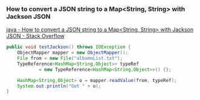 ### How to convert a JSON string to a Map&lt;String, String&gt; with Jackson JSON


[java - How to convert a JSON string to a Map&lt;String, String&gt; with Jackson JSON - Stack Overflow](https://stackoverflow.com/questions/2525042/how-to-convert-a-json-string-to-a-mapstring-string-with-jackson-json?answertab=oldest#tab-top "java - How to convert a JSON string to a Map&lt;String, String&gt; with Jackson JSON - Stack Overflow")




```java
public void testJackson() throws IOException {  
    ObjectMapper mapper = new ObjectMapper(); 
    File from = new File("albumnList.txt"); 
    TypeReference<HashMap<String,Object>> typeRef 
            = new TypeReference<HashMap<String,Object>>() {};

    HashMap<String,Object> o = mapper.readValue(from, typeRef); 
    System.out.println("Got " + o); 
}   
```
